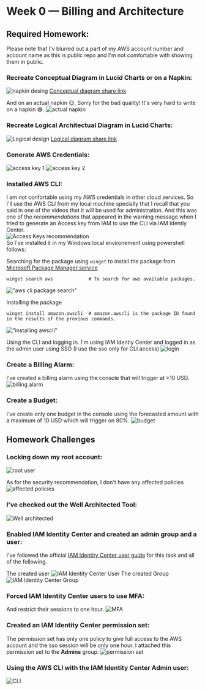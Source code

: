 # Week 0 — Billing and Architecture
## Required Homework:
Please note that I'v blurred out a part of my AWS account number and account name as this is public repo and I'm not comfortable with showing them in public.

### Recreate Conceptual Diagram in Lucid Charts or on a Napkin:
![napkin desing](assests/week00/Cruddur%20-%20Conceptual%20Diagram.png)
[Conceptual diagram share link](https://lucid.app/lucidchart/333b5391-85b9-4cdb-810f-c838492974d8/edit?view_items=eC5xYggEBhh_&invitationId=inv_b9a11869-c11b-4544-989e-b23d1867cbc1)

And on an actual napkin 😉. Sorry for the bad quality! It's very hard to write on a napkin 😅.
![actual napkin](assests/week00/napkin.jpg)

### Recreate Logical Architectual Diagram in Lucid Charts:
![Logical design](assests/week00/Crrudur%20-%20Logical%20diagram.png)
[Logical diagram share link](https://lucid.app/lucidchart/37994b73-3e91-4ee8-a765-7d16c5361ca3/edit?viewport_loc=-314%2C-29%2C2873%2C1342%2C0_0&invitationId=inv_f22e2ebf-5ef0-4aca-89d3-7fce914ff8f1)

### Generate AWS Credentials:
![access key 1](assests/week00/access%20key%201.png)
![access key 2](assests/week00/access%20key%202.png)

### Installed AWS CLI:
I am not confortable using my AWS credentials in other cloud services. So I'll use the AWS CLI from my local machine specially that I recall that you said in one of the videos that it will be used for administration. And this was one of the *recommendations* that appeared in the warning message when I tried to generate an Access key from IAM to use the CLI via IAM Identiy Center.  
![Access Keys recommendation](assests/week00/keyrecomendation.png)  
So I've installed it in my Windows local environement using powershell follows:  
  
Searching for the package using `winget` to install the package from [Microsoft Package Manager service](https://learn.microsoft.com/en-us/windows/package-manager/winget/)
```pwsh
winget search aws             # To search for aws available packages.
```
!["aws cli package search"](assests/week00/awscli%201.png)
  
Installing the package
```pwsh
winget install amazon.awscli  # amazon.awscli is the package ID found in the results of the previous commands.
```
!["installing awscli"](assests/week00/awscli%202.png)
  
Using the CLI and logging in. I'm using IAM Identiy Center and logged in as the admin user using SSO (I use the sso only for CLI access)
![login](assests/week00/awscli%203.png)
  
### Create a Billing Alarm:
I've created a billing alarm using the console that will trigger at >10 USD.
![billing alarm](assets/../assests/week00/alarm.png)

### Create a Budget:
I've create only one budget in the console using the forecasted amount with a maximum of 10 USD which will trigger on 80%.
![budget](assests/week00/budget.png)

## Homework Challenges
### Locking down my root account:
![root user](assests/week00/hwc-root1.png)
  
As for the security recommendation, I don't have any affected policies
![affected policies](assests/week00/hwc-root2.png)

###  I've checked out the Well Architected Tool:
![Well architected](assests/week00/hwc-wellarchitected.png)
### Enabled IAM Identity Center and created an admin group and a user:
I've followed the official [IAM Identity Center user guide](https://docs.aws.amazon.com/singlesignon/latest/userguide/what-is.html) for this task and all of the following.  
  
The created user
![IAM Identity Center User](assests/week00/hwc-iamic-user.png)
The created Group
![IAM Identity Center Group](assests/week00/hwc-iamic-group.png)
### Forced IAM Identity Center users to use MFA:
And restrict their sessions to one hour.
![MFA](assests/week00/hwc-iamic-mfa.png)
### Created an IAM Identity Center permission set:
The permission set has only one policy to give full access to the AWS account and the sso session will be only one hour. I attached this permission set to the **Admins** group.
![permission set](assests/week00/hwc-iamic-permissionset.png)
### Using the AWS CLI with the IAM Identity Center Admin user:
![CLI](assests/week00/awscli%203.png)